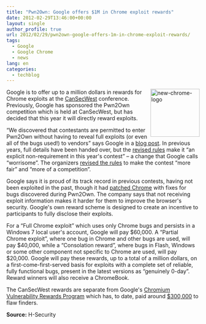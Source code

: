 ```yaml
---
title: "Pwn2Own: Google offers $1M in Chrome exploit rewards"
date: 2012-02-29T13:46:00+00:00
layout: single
author_profile: true
url: 2012/02/29/pwn2own-google-offers-1m-in-chrome-exploit-rewards/
tags:
  - Google
  - Google Chrome
  - news
lang: en
categories: 
  - techblog
---
```

[<img title="new-chrome-logo" border="0" alt="new-chrome-logo" align="right" src="http://lh6.ggpht.com/-2H17BqgIoEE/T04lCzg8-VI/AAAAAAAAE_4/v_zNXwoamfQ/new-chrome-logo_thumb%25255B1%25255D.png?imgmax=800" width="128" height="125" />](http://lh5.ggpht.com/-vPYqfcjbwM4/T04k4xLfF6I/AAAAAAAAE_w/E33mJktm1Qs/s1600-h/new-chrome-logo%25255B3%25255D.png)Google is to offer up to a million dollars in rewards for Chrome exploits at the [CanSecWest](http://cansecwest.com/) conference. Previously, Google has sponsored the Pwn2Own competition which is held at CanSecWest, but has decided that this year it will directly reward exploits. 

“We discovered that contestants are permitted to enter Pwn2Own without having to reveal full exploits (or even all of the bugs used!) to vendors” says Google in a [blog post](http://blog.chromium.org/2012/02/pwnium-rewards-for-exploits.html). In previous years, full details have been handed over, but the [revised rules](http://pwn2own.zerodayinitiative.com/rules.html) make it “an explicit non-requirement in this year's contest” – a change that Google calls “worrisome”. The organizers [revised the rules](http://cansecwest.com/post/2012-02-23-20%3A00%3A00_New_PWN2OWN_Rules) to make the contest “more fair” and “more of a competition”. 

Google says it is proud of its track record in previous contests, having not been exploited in the past, though it had [patched Chrome](http://www.h-online.com/news/item/Pwn2Own-2011-Google-patches-hole-in-Chrome-1207231.html) with fixes for bugs discovered during Pwn2Own. The company says that not receiving exploit information makes it harder for them to improve the browser's security. Google's own reward scheme is designed to create an incentive to participants to fully disclose their exploits. 

For a “Full Chrome exploit” which uses only Chrome bugs and persists in a Windows 7 local user's account, Google will pay $60,000. A “Partial Chrome exploit”, where one bug in Chrome and other bugs are used, will pay $40,000, while a “Consolation reward”, where bugs in Flash, Windows or some other component not specific to Chrome are used, will pay $20,000. Google will pay these rewards, up to a total of a million dollars, on a first-come-first-served basis for exploits with a complete set of reliable, fully functional bugs, present in the latest versions as “genuinely 0-day”. Reward winners will also receive a ChromeBook. 

The CanSecWest rewards are separate from Google's [Chromium Vulnerability Rewards Program](http://www.chromium.org/Home/chromium-security/vulnerability-rewards-program) which has, to date, paid around [$300,000](http://www.chromium.org/Home/chromium-security/hall-of-fame) to flaw finders. 

**Source:** H-Security